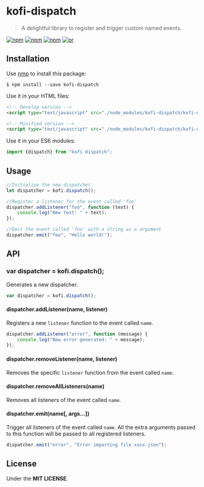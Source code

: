 # kofi-dispatch

> A delightful library to register and trigger custom named events. 

[![npm](https://img.shields.io/npm/v/kofi-dispatch.svg?style=flat-square)](https://www.npmjs.com/package/kofi-dispatch)
[![npm](https://img.shields.io/npm/dt/kofi-dispatch.svg?style=flat-square)](https://www.npmjs.com/package/kofi-dispatch)
[![npm](https://img.shields.io/npm/l/kofi-dispatch.svg?style=flat-square)](https://github.com/jmjuanes/kofi)
[![pr](https://img.shields.io/badge/PRs-welcome-brightgreen.svg?style=flat-square)]()


## Installation 

Use [nmp](https://npmjs.com) to install this package: 

```
$ npm install --save kofi-dispatch
```

Use it in your HTML files:

```html
<!-- Develop version -->
<script type="text/javascript" src="./node_modules/kofi-dispatch/kofi-dispatch.js"></script>

<!-- Minified version -->
<script type="text/javascript" src="./node_modules/kofi-dispatch/kofi-dispatch.min.js"></script>
```

Use it in your ES6 modules: 

```javascript
import {dispatch} from "kofi-dispatch";
```

## Usage

```javascript
//Initialize the new dispatcher
let dispatcher = kofi.dispatch();

//Register a listener for the event called 'foo'
dispatcher.addListener("foo", function (text) {
    console.log("New text: " + text);
});

//Emit the event called 'foo' with a string as a argument
dispatcher.emit("foo", "Hello world!");
```

## API 

### var dispatcher = kofi.dispatch();

Generates a new dispatcher.

```javascript 
var dispatcher = kofi.dispatch();
```


#### dispatcher.addListener(name, listener)

Registers a new `listener` function to the event called `name`.

```javascript 
dispatcher.addListener("error", function (message) {
    console.log("New error generated: " + message);
});
```

#### dispatcher.removeListener(name, listener)

Removes the specific `listener` function from the event called `name`.

#### dispatcher.removeAllListeners(name)

Removes all listeners of the event called `name`.

#### dispatcher.emit(name[, args...])

Trigger all listeners of the event called `name`. All the extra arguments passed to this function will be passed to all registered listeners.

```javascript
dispatcher.emit("error", "Error importing file xxxx.json");
```

## License

Under the **MIT LICENSE**.


